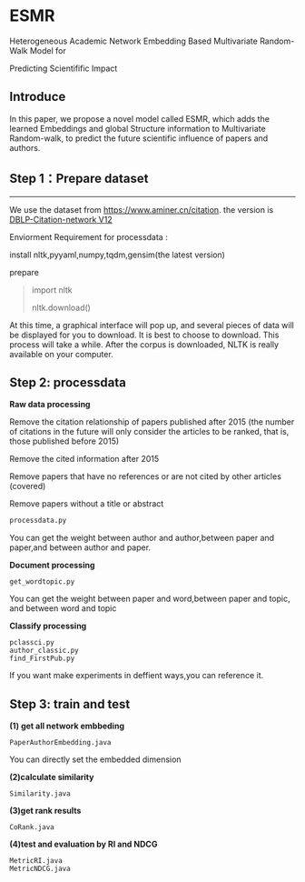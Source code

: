 # ESMR
Heterogeneous Academic Network Embedding Based Multivariate Random-Walk Model for

Predicting Scientifific Impact

## Introduce

In this paper, we propose a novel model called ESMR, which adds the learned Embeddings and global Structure information to Multivariate Random-walk, to predict the future scientific influence of papers and authors.

## Step 1：Prepare   dataset
---
We use the dataset from https://www.aminer.cn/citation. the version is [DBLP-Citation-network V12](https://originalstatic.aminer.cn/misc/dblp.v12.7z)

Enviorment Requirement for processdata :

install nltk,pyyaml,numpy,tqdm,gensim(the latest version)

prepare

> import nltk
>
> nltk.download()

At this time, a graphical interface will pop up, and several pieces of data will be displayed for you to download. It is best to choose to download. This process will take a while. After the corpus is downloaded, NLTK is really available on your computer.

## Step 2: processdata 

**Raw data processing**

Remove the citation relationship of papers published after 2015 (the number of citations in the future will only consider the articles to be ranked, that is, those published before 2015)

Remove the cited information after 2015

Remove papers that have no references or are not cited by other articles (covered)

Remove papers without a title or abstract

 ```python
 processdata.py
 ```
You can get the weight between author and author,between paper and paper,and between author and paper.

**Document processing**

```
get_wordtopic.py
```

You can get the weight between paper and word,between paper and topic, and between word and topic

**Classify processing**

```
pclassci.py
author_classic.py
find_FirstPub.py
```

If you want make experiments in deffient ways,you can reference it.

## Step 3: train and test

**(1) get all network embbeding**

```
PaperAuthorEmbedding.java
```

You can directly set the embedded dimension

**(2)calculate similarity**

```
Similarity.java
```

**(3)get rank results**

```
CoRank.java
```

**(4)test and evaluation by RI and NDCG**

```
MetricRI.java
MetricNDCG.java
```

